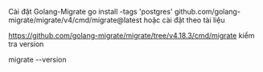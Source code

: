 Cài đặt Golang-Migrate
    go install -tags 'postgres' github.com/golang-migrate/migrate/v4/cmd/migrate@latest
hoặc cài đặt theo tài liệu

https://github.com/golang-migrate/migrate/tree/v4.18.3/cmd/migrate
kiểm tra version

migrate --version
